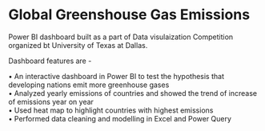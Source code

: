 # Global Greenshouse Gas Emissions
Power BI dashboard built as a part of Data visulaization Competition organized bt University of Texas at Dallas.

Dashboard features are -

• An interactive dashboard in Power BI to test the hypothesis that developing nations emit more greenhouse gases  
• Analyzed yearly emissions of countries and showed the trend of increase of emissions year on year   
• Used heat map to highlight countries with highest emissions   
• Performed data cleaning and modelling in Excel and Power Query







